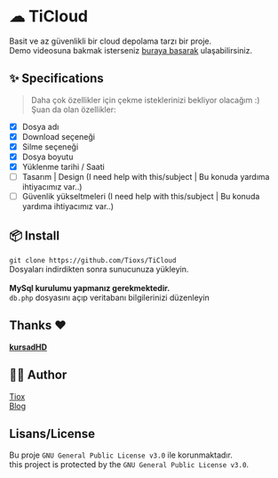# ☁ TiCloud
Basit ve az güvenlikli bir cloud depolama tarzı bir proje.<br>
Demo videosuna bakmak isterseniz [buraya basarak](https://t.me/TioxsBlog/388) ulaşabilirsiniz.

## ✨ Specifications
> Daha çok özellikler için çekme isteklerinizi bekliyor olacağım :)<br>
Şuan da olan özellikler:

- [X] Dosya adı
- [X] Download seçeneği
- [X] Silme seçeneği
- [X] Dosya boyutu
- [X] Yüklenme tarihi / Saati
- [ ] Tasarım | Design (I need help with this/subject | Bu konuda yardıma ihtiyacımız var..)
- [ ] Güvenlik yükseltmeleri (I need help with this/subject | Bu konuda yardıma ihtiyacımız var..)

## 📦 Install
`git clone https://github.com/Tioxs/TiCloud`<br> Dosyaları indirdikten sonra sunucunuza yükleyin.<br><br>
**MySql kurulumu yapmanız gerekmektedir.**<br>
`db.php` dosyasını açıp veritabanı bilgilerinizi düzenleyin 

## Thanks ❤️
[**kursadHD**](https://github.com/kursadHD)

## 👨‍💻 Author
[Tiox](https://t.me/tioxxs)<br>
[Blog](https://t.me/tioxsblog)

## Lisans/License
Bu proje `GNU General Public License v3.0` ile korunmaktadır.<br>
this project is protected by the `GNU General Public License v3.0`.
